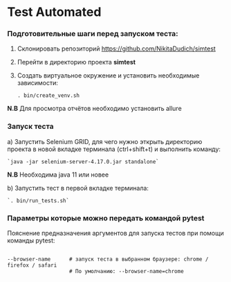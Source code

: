 #  Test Automated

### Подготовительные шаги перед запуском теста:

1. Склонировать репозиторий
https://github.com/NikitaDudich/simtest

2. Перейти в директорию проекта **simtest**

3. Создать виртуальное окружение и установить необходимые зависимости:
    
    `. bin/create_venv.sh`

**N.B** Для просмотра отчётов необходимо установить allure
### Запуск теста

a) Запустить Selenium GRID, для чего нужно эткрыть директорию проекта в новой вкладке терминала (ctrl+shift+t) и выполнить команду:

    `java -jar selenium-server-4.17.0.jar standalone`

**N.B** Необходима java 11 или новее

b) Запустить тест в первой вкладке терминала:
	
    `. bin/run_tests.sh`


### **Параметры которые можно передать командой pytest** 

Пояснение предназначения аргументов для запуска тестов при помощи команды pytest:
```shell

--browser-name      # запуск теста в выбранном браузере: chrome / firefox / safari
                    # По умолчанию: --browser-name=chrome
```

